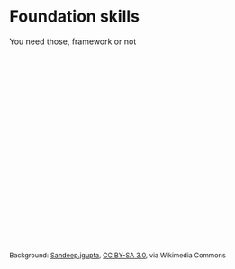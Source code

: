 # Foundation skills

You need those, framework or not

<br /><br /><br />

<p class="r-fit-text"  style="display: block; margin-top: 300px; font-size: smaller">Background: <a href="https://commons.wikimedia.org/wiki/File:Elementary_School.jpg">Sandeep.jgupta</a>, <a href="https://creativecommons.org/licenses/by-sa/3.0">CC BY-SA 3.0</a>, via Wikimedia Commons</p>
